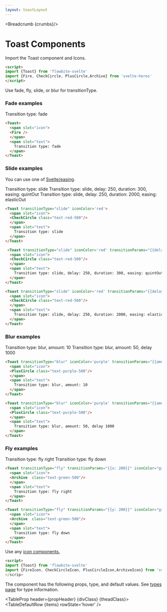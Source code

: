 ```yaml
---
layout: toastLayout
---
```


<script>
  import Htwo from '../utils/Htwo.svelte'
  import ExampleDiv from '../utils/ExampleDiv.svelte'
  import TableProp from '../utils/TableProp.svelte'
  import TableDefaultRow from '../utils/TableDefaultRow.svelte'
import { Toast, Breadcrumb } from "$lib/index"
import { quintOut, elasticOut } from 'svelte/easing';
import {Fire, CheckCircle, PlusCircle,Archive} from 'svelte-heros'
import componentProps from '../props/Toast.json'
  // Props table
  let items = componentProps.props
	let propHeader = ['Name', 'Type', 'Default']
	
	let divClass='w-full relative overflow-x-auto shadow-md sm:rounded-lg py-4'
let theadClass ='text-xs text-gray-700 uppercase bg-gray-50 dark:bg-gray-700 dark:text-white'

  let crumbs = [
    {
      label:'Home',
      href:'/'
    },
    {
      label:'Toasts',
      href:'/toasts/'
    }
  ]
</script>

<Breadcrumb {crumbs}/>


<h1 class="text-3xl w-full dark:text-white py-8">Toast Components</h1>

<p>Import the Toast component and Icons.</p>

```html
<script>
import {Toast} from 'flowbite-svelte'
import {Fire, CheckCircle, PlusCircle,Archive} from 'svelte-heros'
</script>
```

<Htwo label="Examples" />

<p>Use fade, fly, slide, or blur for transitionType.</p>

<h3>Fade examples</h3>

<ExampleDiv>
  <Toast>
    <span slot="icon">
    <Fire />
    </span>
    <span slot="text">
      Transition type: fade
    </span>
  </Toast>
</ExampleDiv>

```html
<Toast>
  <span slot="icon">
  <Fire />
  </span>
  <span slot="text">
    Transition type: fade
  </span>
</Toast>
```

<h3>Slide examples</h3>

<p>You can use one of <a href="https://svelte.dev/docs#run-time-svelte-easing" target="_blank" >Svelte/easing</a>.</p>

<ExampleDiv>
   <Toast transitionType="slide" iconColor='red'>
    <span slot="icon">
    <CheckCircle class="text-red-500"/>
    </span>
    <span slot="text">
      Transition type: slide
    </span>
  </Toast>
</ExampleDiv>

<ExampleDiv>
   <Toast transitionType="slide" iconColor='red' transitionParams="{{delay: 250, duration: 300, easing: quintOut}}">
    <span slot="icon">
    <CheckCircle class="text-red-500"/>
    </span>
    <span slot="text">
      Transition type: slide, delay: 250, duration: 300, easing: quintOut
    </span>
  </Toast>
</ExampleDiv>

<ExampleDiv>
   <Toast transitionType="slide" iconColor='red' transitionParams="{{delay: 250, duration: 2000, easing: elasticOut}}">
    <span slot="icon">
    <CheckCircle class="text-red-500"/>
    </span>
    <span slot="text">
      Transition type: slide, delay: 250, duration: 2000, easing: elasticOut
    </span>
  </Toast>
</ExampleDiv>

```html
<Toast transitionType="slide" iconColor='red'>
  <span slot="icon">
  <CheckCircle class="text-red-500"/>
  </span>
  <span slot="text">
    Transition type: slide
  </span>
</Toast>

 <Toast transitionType="slide" iconColor='red' transitionParams="{{delay: 250, duration: 300, easing: quintOut}}">
  <span slot="icon">
  <CheckCircle class="text-red-500"/>
  </span>
  <span slot="text">
    Transition type: slide, delay: 250, duration: 300, easing: quintOut
  </span>
</Toast>

<Toast transitionType="slide" iconColor='red' transitionParams="{{delay: 250, duration: 2000, easing: elasticOut}}">
  <span slot="icon">
  <CheckCircle class="text-red-500"/>
  </span>
  <span slot="text">
    Transition type: slide, delay: 250, duration: 2000, easing: elasticOut
  </span>
</Toast>
```

<h3>Blur examples</h3>

<ExampleDiv>
  <Toast transitionType="blur" iconColor='purple' transitionParams="{{amount: 10}}">
    <span slot="icon">
    <PlusCircle class="text-purple-500"/>
    </span>
    <span slot="text">
      Transition type: blur, amount: 10
    </span>
  </Toast>
</ExampleDiv>

<ExampleDiv>
  <Toast transitionType="blur" iconColor='purple' transitionParams="{{amount: 50, delay: 1000}}">
    <span slot="icon">
    <PlusCircle class="text-purple-500"/>
    </span>
    <span slot="text">
      Transition type: blur, amount: 50, delay 1000
    </span>
  </Toast>
</ExampleDiv>

```html
<Toast transitionType="blur" iconColor='purple' transitionParams="{{amount: 10}}">
  <span slot="icon">
  <PlusCircle class="text-purple-500"/>
  </span>
  <span slot="text">
    Transition type: blur, amount: 10
  </span>
</Toast>

<Toast transitionType="blur" iconColor='purple' transitionParams="{{amount: 50, delay: 1000}}">
  <span slot="icon">
  <PlusCircle class="text-purple-500"/>
  </span>
  <span slot="text">
    Transition type: blur, amount: 50, delay 1000
  </span>
</Toast>
```

<h3>Fly examples</h3>

<ExampleDiv>
  <Toast transitionType="fly" transitionParams="{{x: 200}}" iconColor="green">
    <span slot="icon">
    <Archive  class="text-green-500"/>
    </span>
    <span slot="text">
      Transition type: fly right
    </span>
  </Toast>
</ExampleDiv>

<ExampleDiv>
  <Toast transitionType="fly" transitionParams="{{y: 200}}" iconColor="green">
    <span slot="icon">
    <Archive  class="text-green-500"/>
    </span>
    <span slot="text">
      Transition type: fly down
    </span>
  </Toast>
</ExampleDiv>

```html
<Toast transitionType="fly" transitionParams="{{x: 200}}" iconColor="green">
  <span slot="icon">
  <Archive  class="text-green-500"/>
  </span>
  <span slot="text">
    Transition type: fly right
  </span>
</Toast>

<Toast transitionType="fly" transitionParams="{{y: 200}}" iconColor="green">
  <span slot="icon">
  <Archive  class="text-green-500"/>
  </span>
  <span slot="text">
    Transition type: fly down
  </span>
</Toast>
```

<Htwo label="Icons" />

<p>Use any <a href="/icons">icon components.</a></p>

```html
<script>
import {Toast} from 'flowbite-svelte'
import {FireIcon, CheckCircleIcon, PlusCircleIcon,ArchiveIcon} from 'svelte-heros'
</scrip>
```

<Htwo label="Props" />

<p>The component has the following props, type, and default values. See <a href="/pages/types">types 
 page</a> for type information.</p>

<TableProp header={propHeader} {divClass} {theadClass}>
  <TableDefaultRow {items} rowState='hover' />
</TableProp>